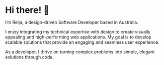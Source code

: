 <p style="font-size: 2em; font-weight: bold; margin-bottom: 0;">Hi there! 👋</p>

<p>I’m Relja, a design-driven Software Developer based in Australia.</p>

<p>I enjoy integrating my technical expertise with design to create visually appealing and high-performing web applications. My goal is to develop scalable solutions that provide an engaging and seamless user experience.</p>

<p>As a developer, I thrive on turning complex problems into simple, elegant solutions through code.</p>
